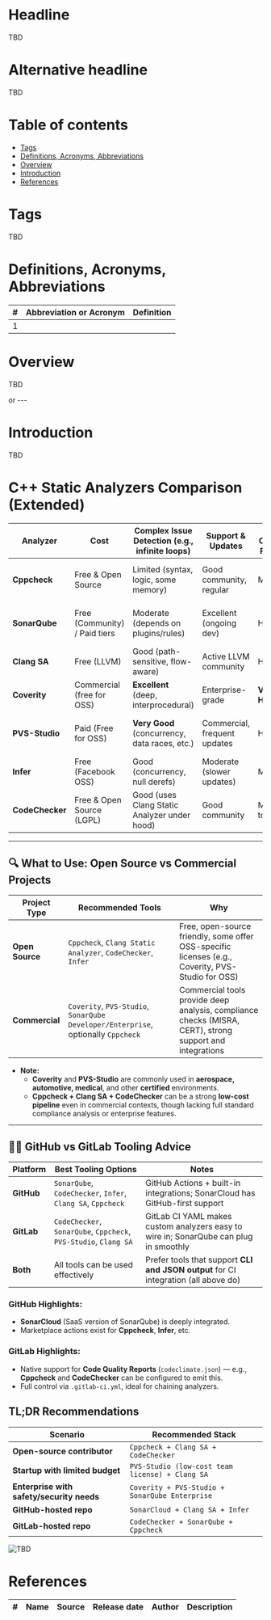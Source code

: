 # Headline
TBD

# Alternative headline

TBD

# Table of contents

- [Tags](./!Template.md#tags)
- [Definitions, Acronyms, Abbreviations](./!Template.md#definitions-acronyms-abbreviations)
- [Overview](./!Template.md#overview)
- [Introduction](./!Template.md#introduction)
- [References](./!Template.md#references)

# Tags

TBD

# Definitions, Acronyms, Abbreviations

| # | Abbreviation or Acronym | Definition     |
| - | ------------------------|:--------------:|
| 1 |

# Overview

TBD

or ---

# Introduction

TBD


# C++ Static Analyzers Comparison (Extended)

| Analyzer         | Cost                         | Complex Issue Detection (e.g., infinite loops) | Support & Updates           | Use in Complex Projects | Integration (CI/IDE/Build) | False Positive Rate | Notes/Remarks |
|------------------|------------------------------|------------------------------------------------|-----------------------------|--------------------------|-----------------------------|----------------------|----------------|
| **Cppcheck**     | Free & Open Source           | Limited (syntax, logic, some memory)           | Good community, regular     | Moderate                 | Good (CI, IDEs like VSCode) | Low to Medium        | Good for lightweight checks, MISRA configurable |
| **SonarQube**    | Free (Community) / Paid tiers| Moderate (depends on plugins/rules)            | Excellent (ongoing dev)     | High                     | Excellent (Jenkins, GitHub, GitLab) | Low to Medium   | Great for monitoring code health trends |
| **Clang SA**     | Free (LLVM)                  | Good (path-sensitive, flow-aware)              | Active LLVM community       | High                     | Excellent (CMake, Ninja, CI) | Medium            | Used widely with modern toolchains |
| **Coverity**     | Commercial (free for OSS)    | **Excellent** (deep, interprocedural)          | Enterprise-grade            | **Very High**            | First-class (IDE/CI integration) | Low               | Ideal for regulated/safety-critical projects |
| **PVS-Studio**   | Paid (Free for OSS)          | **Very Good** (concurrency, data races, etc.)  | Commercial, frequent updates| High                     | IDEs (VS, CLion), CI/CD     | Low to Medium        | Great diagnostics; supports many standards |
| **Infer**        | Free (Facebook OSS)          | Good (concurrency, null derefs)                | Moderate (slower updates)   | Medium                   | CI support (Linux-focused)  | Medium             | Optimized for mobile & server OSS projects |
| **CodeChecker**  | Free & Open Source (LGPL)    | Good (uses Clang Static Analyzer under hood)   | Good community              | Moderate to High         | Integrates with GitHub, GitLab CI | Medium          | UI to review findings, supports suppression |

---

## 🔍 What to Use: Open Source vs Commercial Projects

| Project Type  | Recommended Tools | Why |
|---------------|-------------------|-----|
| **Open Source** | `Cppcheck`, `Clang Static Analyzer`, `CodeChecker`, `Infer` | Free, open-source friendly, some offer OSS-specific licenses (e.g., Coverity, PVS-Studio for OSS) |
| **Commercial** | `Coverity`, `PVS-Studio`, `SonarQube Developer/Enterprise`, optionally `Cppcheck` | Commercial tools provide deep analysis, compliance checks (MISRA, CERT), strong support and integrations |

- **Note:**  
  - **Coverity** and **PVS-Studio** are commonly used in **aerospace, automotive, medical**, and other **certified** environments.
  - **Cppcheck + Clang SA + CodeChecker** can be a strong **low-cost pipeline** even in commercial contexts, though lacking full standard compliance analysis or enterprise features.

---

## 🧑‍💻 GitHub vs GitLab Tooling Advice

| Platform | Best Tooling Options | Notes |
|----------|----------------------|-------|
| **GitHub** | `SonarQube`, `CodeChecker`, `Infer`, `Clang SA`, `Cppcheck` | GitHub Actions + built-in integrations; SonarCloud has GitHub-first support |
| **GitLab** | `CodeChecker`, `SonarQube`, `Cppcheck`, `PVS-Studio`, `Clang SA` | GitLab CI YAML makes custom analyzers easy to wire in; SonarQube can plug in smoothly |
| **Both**   | All tools can be used effectively | Prefer tools that support **CLI and JSON output** for CI integration (all above do) |

### GitHub Highlights:
- **SonarCloud** (SaaS version of SonarQube) is deeply integrated.
- Marketplace actions exist for **Cppcheck**, **Infer**, etc.

### GitLab Highlights:
- Native support for **Code Quality Reports** (`codeclimate.json`) — e.g., **Cppcheck** and **CodeChecker** can be configured to emit this.
- Full control via `.gitlab-ci.yml`, ideal for chaining analyzers.

## TL;DR Recommendations

| Scenario | Recommended Stack |
|----------|-------------------|
| **Open-source contributor** | `Cppcheck + Clang SA + CodeChecker` |
| **Startup with limited budget** | `PVS-Studio (low-cost team license) + Clang SA` |
| **Enterprise with safety/security needs** | `Coverity + PVS-Studio + SonarQube Enterprise` |
| **GitHub-hosted repo** | `SonarCloud + Clang SA + Infer` |
| **GitLab-hosted repo** | `CodeChecker + SonarQube + Cppcheck` |


<img src="./Images/TBD.jpg" alt="TBD" />

# References

| # | Name                 | Source                | Release date           |  Author                 | Description   |
| - | ---------------------|---------------------- |----------------------- | ----------------------- |:-------------:|
